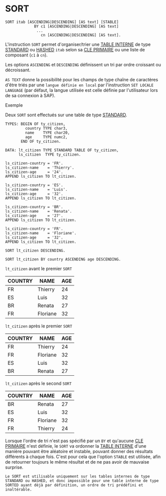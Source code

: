 # SORT

```abap
SORT itab [ASCENDING|DESCENDING] [AS text] [STABLE]
             BY c1 [ASCENDING|DESCENDING] [AS text]
              ...
                cn [ASCENDING|DESCENDING] [AS text].
```

L'instruction `SORT` permet d'organiser/trier une [TABLE INTERNE](../../07_TABLE_INTERNE/01_TABLES_INTERNES.md) de type [STANDARD](../../07_TABLE_INTERNE/02_TYPE_STANDARD.md) ou [HASHED](../../07_TABLE_INTERNE/04_TYPE_HASHED.md) `itab` selon sa [CLE PRIMAIRE](../../07_TABLE_INTERNE/06_PRIMARY_KEY.md) ou une liste de composant (`c1` à `cn`). 

Les options `ASCENDING` et `DESCENDING` définissent un tri par ordre croissant ou décroissant. 

`AS TEXT` donne la possibilité pour les champs de type chaîne de caractères d'être triés par une `langue définie en local` par l'instruction `SET LOCALE LANGUAGE` (par défaut, la langue utilisée est celle définie par l'utilisateur lors de sa connexion à SAP).

Exemple

Deux `SORT` sont effectués sur une table de type [STANDARD](../../07_TABLE_INTERNE/02_TYPE_STANDARD.md).

```abap
TYPES: BEGIN OF ty_citizen,
         country TYPE char3,
         name    TYPE char20,
         age     TYPE numc2,
       END OF ty_citizen.

DATA: lt_citizen TYPE STANDARD TABLE OF ty_citizen,
      ls_citizen  TYPE ty_citizen.

ls_citizen-country = 'FR'.
ls_citizen-name    = 'Thierry'.
ls_citizen-age     = '24'.
APPEND ls_citizen TO lt_citizen.

ls_citizen-country = 'ES'.
ls_citizen-name    = 'Luis'.
ls_citizen-age     = '32'.
APPEND ls_citizen TO lt_citizen.

ls_citizen-country = 'BR'.
ls_citizen-name    = 'Renata'.
ls_citizen-age     = '27'.
APPEND ls_citizen TO lt_citizen.

ls_citizen-country = 'FR'.
ls_citizen-name    = 'Floriane'.
ls_citizen-age     = '32'.
APPEND ls_citizen TO lt_citizen.

SORT lt_citizen DESCENDING.

SORT lt_citizen BY country ASCENDING age DESCENDING.
```

``lt_citizen`` avant le premier `SORT`

| **COUNTRY** | **NAME** | **AGE** |
| ----------- | -------- | ------- |
| FR          | Thierry  | 24      |
| ES          | Luis     | 32      |
| BR          | Renata   | 27      |
| FR          | Floriane | 32      |

``lt_citizen`` après le premier `SORT`

| **COUNTRY** | **NAME** | **AGE** |
| ----------- | -------- | ------- |
| FR          | Thierry  | 24      |
| FR          | Floriane | 32      |
| ES          | Luis     | 32      |
| BR          | Renata   | 27      |

``lt_citizen`` après le second `SORT`

| **COUNTRY** | **NAME** | **AGE** |
| ----------- | -------- | ------- |
| BR          | Renata   | 27      |
| ES          | Luis     | 32      |
| FR          | Floriane | 32      |
| FR          | Thierry  | 24      |

Lorsque l'ordre de tri n'est pas spécifié par un `BY` et qu'aucune [CLE PRIMAIRE](../../07_TABLE_INTERNE/06_PRIMARY_KEY.md) n'est définie, le `SORT` va ordonner la [TABLE INTERNE](../../10_Tables_Internes/01_Tables_Internes.md) d'une manière pouvant être aléatoire et instable, pouvant donner des résultats différents à chaque fois. C'est pour cela que l'option `STABLE` est utilisée, afin de retourner toujours le même résultat et de ne pas avoir de mauvaise surprise.

    Le SORT est utilisable uniquement sur les tables internes de type STANDARD ou HASHED, et donc impossible pour une table interne de type SORTED ayant déjà par définition, un ordre de tri prédéfini et inaltérable.
